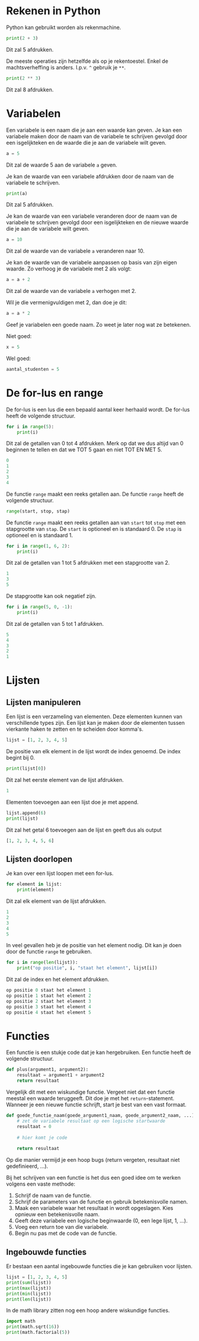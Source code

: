 # Rekenen in Python

Python kan gebruikt worden als rekenmachine. 

```python
print(2 + 3)
```

Dit zal 5 afdrukken. 

De meeste operaties zijn hetzelfde als op je rekentoestel. Enkel de machtsverheffing is anders. I.p.v. `^` gebruik je `**`.

```python
print(2 ** 3)
```

Dit zal 8 afdrukken.

# Variabelen

Een variabele is een naam die je aan een waarde kan geven. Je kan een variabele maken door de naam van de variabele te schrijven gevolgd door een isgelijkteken en de waarde die je aan de variabele wilt geven. 

```python
a = 5
```

Dit zal de waarde 5 aan de variabele `a` geven.

Je kan de waarde van een variabele afdrukken door de naam van de variabele te schrijven. 

```python
print(a)
```

Dit zal 5 afdrukken.

Je kan de waarde van een variabele veranderen door de naam van de variabele te schrijven gevolgd door een isgelijkteken en de nieuwe waarde die je aan de variabele wilt geven. 

```python
a = 10
```

Dit zal de waarde van de variabele `a` veranderen naar 10.

Je kan de waarde van de variabele aanpassen op basis van zijn eigen waarde. Zo verhoog je de variabele met 2 als volgt:

```python
a = a + 2
```

Dit zal de waarde van de variabele `a` verhogen met 2.

Wil je die vermenigvuldigen met 2, dan doe je dit:

```python
a = a * 2
```

Geef je variabelen een goede naam. Zo weet je later nog wat ze betekenen.

Niet goed:

```python
x = 5
```

Wel goed:

```python
aantal_studenten = 5
```

# De for-lus en range

De for-lus is een lus die een bepaald aantal keer herhaald wordt. De for-lus heeft de volgende structuur. 

```python
for i in range(5):
    print(i)
```

Dit zal de getallen van 0 tot 4 afdrukken. Merk op dat we dus altijd van 0 beginnen te tellen en dat we TOT 5 gaan en niet TOT EN MET 5.

```python 
0
1
2
3
4
```

De functie `range` maakt een reeks getallen aan. De functie `range` heeft de volgende structuur. 

```python
range(start, stop, stap)
```

De functie `range` maakt een reeks getallen aan van `start` tot `stop` met een stapgrootte van `stap`. De `start` is optioneel en is standaard 0. De `stap` is optioneel en is standaard 1. 

```python
for i in range(1, 6, 2):
    print(i)
```

Dit zal de getallen van 1 tot 5 afdrukken met een stapgrootte van 2. 

```python
1
3
5
```

De stapgrootte kan ook negatief zijn. 

```python
for i in range(5, 0, -1):
    print(i)
```

Dit zal de getallen van 5 tot 1 afdrukken. 

```python
5
4
3
2
1
```

# Lijsten

## Lijsten manipuleren

Een lijst is een verzameling van elementen. Deze elementen kunnen van verschillende types zijn. Een lijst kan je maken door de elementen tussen vierkante haken te zetten en te scheiden door komma's. 

```python
lijst = [1, 2, 3, 4, 5]
```

De positie van elk element in de lijst wordt de index genoemd. De index begint bij 0. 

```python
print(lijst[0])
```

Dit zal het eerste element van de lijst afdrukken. 

```python
1
``` 

Elementen toevoegen aan een lijst doe je met append.

```python
lijst.append(6)
print(lijst)
```

Dit zal het getal 6 toevoegen aan de lijst en geeft dus als output

```python
[1, 2, 3, 4, 5, 6]
```
   
## Lijsten doorlopen

Je kan over een lijst loopen met een for-lus. 

```python
for element in lijst:
    print(element)
```

Dit zal elk element van de lijst afdrukken.

```python
1
2
3
4
5
```

In veel gevallen heb je de positie van het element nodig. Dit kan je doen door de functie `range` te gebruiken. 

```python
for i in range(len(lijst)):
    print("op positie", i, "staat het element", lijst[i])
```

Dit zal de index en het element afdrukken.

```python
op positie 0 staat het element 1
op positie 1 staat het element 2
op positie 2 staat het element 3
op positie 3 staat het element 4
op positie 4 staat het element 5
```

# Functies

Een functie is een stukje code dat je kan hergebruiken. Een functie heeft de volgende structuur. 

```python
def plus(argument1, argument2):
    resultaat = argument1 + argument2
    return resultaat
```

Vergelijk dit met een wiskundige functie. Vergeet niet dat een functie meestal een waarde teruggeeft. Dit doe je met het `return`-statement. Wanneer je een nieuwe functie schrijft, start je best van een vast formaat.

```python
def goede_functie_naam(goede_argument1_naam, goede_argument2_naam, ...):
    # zet de variabele resultaat op een logische startwaarde
    resultaat = 0
    
    # hier komt je code
    
    return resultaat
```

Op die manier vermijd je een hoop bugs (return vergeten, resultaat niet gedefinieerd, ...).

Bij het schrijven van een functie is het dus een goed idee om te werken volgens een vaste methode:
1. Schrijf de naam van de functie.
2. Schrijf de parameters van de functie en gebruik betekenisvolle namen.
3. Maak een variabele waar het resultaat in wordt opgeslagen. Kies opnieuw een betekenisvolle naam.
4. Geeft deze variabele een logische beginwaarde (0, een lege lijst, 1, ...).
5. Voeg een return toe van die variabele.
6. Begin nu pas met de code van de functie.

## Ingebouwde functies

Er bestaan een aantal ingebouwde functies die je kan gebruiken voor lijsten. 

```python
lijst = [1, 2, 3, 4, 5]
print(sum(lijst))
print(max(lijst))
print(min(lijst))
print(len(lijst))
```

In de math library zitten nog een hoop andere wiskundige functies. 

```python
import math
print(math.sqrt(16))
print(math.factorial(5))
```